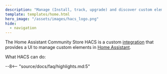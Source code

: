 ```yaml
---
description: "Manage (Install, track, upgrade) and discover custom elements for Home Assistant directly from the UI."
template: templates/home.html
hero_image: "/assets/images/hacs_logo.png"
hide:
  - navigation
---
```

The Home Assistant Community Store HACS is a custom [integration](https://www.home-assistant.io/docs/glossary/#integration) that provides a UI to manage custom elements in [Home Assistant](https://www.home-assistant.io/). 

What HACS can do:

--8<-- "source/docs/faq/highlights.md:5"
